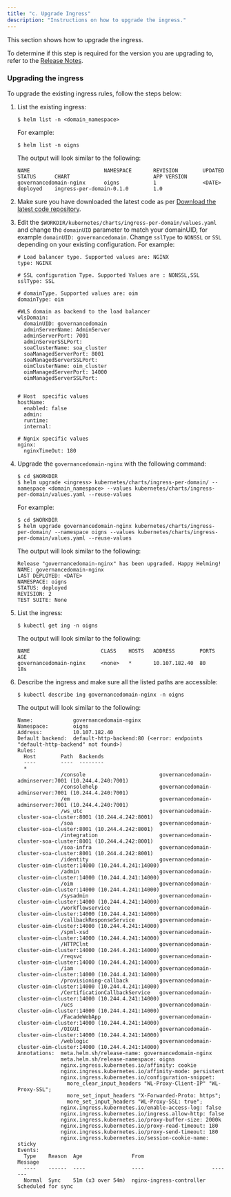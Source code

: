 ```yaml
---
title: "c. Upgrade Ingress"
description: "Instructions on how to upgrade the ingress."
---
```


This section shows how to upgrade the ingress.

To determine if this step is required for the version you are upgrading to, refer to the [Release Notes](../../release-notes).


### Upgrading the ingress

To upgrade the existing ingress rules, follow the steps below:

1. List the existing ingress:

   ```
   $ helm list -n <domain_namespace>
   ```
   
   For example:
   
   ```
   $ helm list -n oigns
   ```
   
   The output will look similar to the following:
   
   ```
   NAME                        NAMESPACE       REVISION        UPDATED    STATUS      CHART                           APP VERSION
   governancedomain-nginx      oigns           1               <DATE>     deployed    ingress-per-domain-0.1.0        1.0
   ```

1. Make sure you have downloaded the latest code as per [Download the latest code repository](../patch-an-image/#download-the-latest-code-repository).

1. Edit the `$WORKDIR/kubernetes/charts/ingress-per-domain/values.yaml` and change the `domainUID` parameter to match your domainUID, for example `domainUID: governancedomain`. Change `sslType` to `NONSSL` or `SSL` depending on your existing configuration. For example:

   ```
   # Load balancer type. Supported values are: NGINX
   type: NGINX

   # SSL configuration Type. Supported Values are : NONSSL,SSL
   sslType: SSL

   # domainType. Supported values are: oim
   domainType: oim

   #WLS domain as backend to the load balancer
   wlsDomain:
     domainUID: governancedomain
     adminServerName: AdminServer
     adminServerPort: 7001
     adminServerSSLPort:
     soaClusterName: soa_cluster
     soaManagedServerPort: 8001
     soaManagedServerSSLPort:
     oimClusterName: oim_cluster
     oimManagedServerPort: 14000
     oimManagedServerSSLPort:


   # Host  specific values
   hostName:
     enabled: false
     admin:
     runtime:
     internal:

   # Ngnix specific values
   nginx:
     nginxTimeOut: 180
   ```

1. Upgrade the `governancedomain-nginx` with the following command:

   ```
   $ cd $WORKDIR
   $ helm upgrade <ingress> kubernetes/charts/ingress-per-domain/ --namespace <domain_namespace> --values kubernetes/charts/ingress-per-domain/values.yaml --reuse-values
   ```
   
   For example:
   
   ```
   $ cd $WORKDIR
   $ helm upgrade governancedomain-nginx kubernetes/charts/ingress-per-domain/ --namespace oigns --values kubernetes/charts/ingress-per-domain/values.yaml --reuse-values
   ```
   
   The output will look similar to the following:
   
   ```
   Release "governancedomain-nginx" has been upgraded. Happy Helming!
   NAME: governancedomain-nginx
   LAST DEPLOYED: <DATE>
   NAMESPACE: oigns
   STATUS: deployed
   REVISION: 2
   TEST SUITE: None
   ```


1. List the ingress:

   ```
   $ kubectl get ing -n oigns
   ```
   
   The output will look similar to the following:
   
   ```
   NAME                       CLASS    HOSTS   ADDRESS        PORTS   AGE
   governancedomain-nginx     <none>   *       10.107.182.40  80      18s
   ```

1. Describe the ingress and make sure all the listed paths are accessible:

   ```
   $ kubectl describe ing governancedomain-nginx -n oigns
   ```
   
   The output will look similar to the following:
   
   ```
   Name:             governancedomain-nginx
   Namespace:        oigns
   Address:          10.107.182.40
   Default backend:  default-http-backend:80 (<error: endpoints "default-http-backend" not found>)
   Rules:
     Host        Path  Backends
     ----        ----  --------
     *
                 /console                        governancedomain-adminserver:7001 (10.244.4.240:7001)
                 /consolehelp                    governancedomain-adminserver:7001 (10.244.4.240:7001)
                 /em                             governancedomain-adminserver:7001 (10.244.4.240:7001)
                 /ws_utc                         governancedomain-cluster-soa-cluster:8001 (10.244.4.242:8001)
                 /soa                            governancedomain-cluster-soa-cluster:8001 (10.244.4.242:8001)
                 /integration                    governancedomain-cluster-soa-cluster:8001 (10.244.4.242:8001)
                 /soa-infra                      governancedomain-cluster-soa-cluster:8001 (10.244.4.242:8001)
                 /identity                       governancedomain-cluster-oim-cluster:14000 (10.244.4.241:14000)
                 /admin                          governancedomain-cluster-oim-cluster:14000 (10.244.4.241:14000)
                 /oim                            governancedomain-cluster-oim-cluster:14000 (10.244.4.241:14000)
                 /sysadmin                       governancedomain-cluster-oim-cluster:14000 (10.244.4.241:14000)
                 /workflowservice                governancedomain-cluster-oim-cluster:14000 (10.244.4.241:14000)
                 /callbackResponseService        governancedomain-cluster-oim-cluster:14000 (10.244.4.241:14000)
                 /spml-xsd                       governancedomain-cluster-oim-cluster:14000 (10.244.4.241:14000)
                 /HTTPClnt                       governancedomain-cluster-oim-cluster:14000 (10.244.4.241:14000)
                 /reqsvc                         governancedomain-cluster-oim-cluster:14000 (10.244.4.241:14000)
                 /iam                            governancedomain-cluster-oim-cluster:14000 (10.244.4.241:14000)
                 /provisioning-callback          governancedomain-cluster-oim-cluster:14000 (10.244.4.241:14000)
                 /CertificationCallbackService   governancedomain-cluster-oim-cluster:14000 (10.244.4.241:14000)
                 /ucs                            governancedomain-cluster-oim-cluster:14000 (10.244.4.241:14000)
                 /FacadeWebApp                   governancedomain-cluster-oim-cluster:14000 (10.244.4.241:14000)
                 /OIGUI                          governancedomain-cluster-oim-cluster:14000 (10.244.4.241:14000)
                 /weblogic                       governancedomain-cluster-oim-cluster:14000 (10.244.4.241:14000)
   Annotations:  meta.helm.sh/release-name: governancedomain-nginx
                 meta.helm.sh/release-namespace: oigns
                 nginx.ingress.kubernetes.io/affinity: cookie
                 nginx.ingress.kubernetes.io/affinity-mode: persistent
                 nginx.ingress.kubernetes.io/configuration-snippet:
                   more_clear_input_headers "WL-Proxy-Client-IP" "WL-Proxy-SSL";
                   more_set_input_headers "X-Forwarded-Proto: https";
                   more_set_input_headers "WL-Proxy-SSL: true";
                 nginx.ingress.kubernetes.io/enable-access-log: false
                 nginx.ingress.kubernetes.io/ingress.allow-http: false
                 nginx.ingress.kubernetes.io/proxy-buffer-size: 2000k
                 nginx.ingress.kubernetes.io/proxy-read-timeout: 180
                 nginx.ingress.kubernetes.io/proxy-send-timeout: 180
                 nginx.ingress.kubernetes.io/session-cookie-name: sticky
   Events:
     Type    Reason  Age                From                      Message
     ----    ------  ----               ----                      -------
     Normal  Sync    51m (x3 over 54m)  nginx-ingress-controller  Scheduled for sync
   ```   